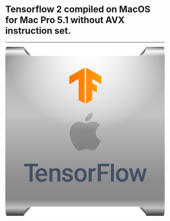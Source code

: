 # Tensorflow 2 compiled on MacOS for Mac Pro 5.1 without AVX instruction set.
--------------------
![alt text](https://raw.githubusercontent.com/alessandro893/tensorflow-macos-no_avx/master/tf-logo.png)

